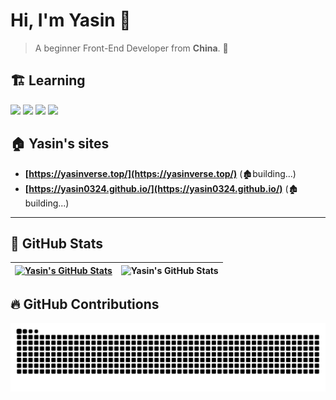 # Hi, I'm Yasin 👾

> A beginner Front-End Developer from **China**. 🚀

## 🏗️ Learning

<code><img src="https://img.shields.io/badge/javascript-%23323330.svg?style=for-the-badge&logo=javascript&logoColor=F7DF1E"/></code>
<code><img src="https://img.shields.io/badge/typescript-%23007ACC.svg?style=for-the-badge&logo=typescript&logoColor=white"/></code>
<code><img src="https://img.shields.io/badge/vue-%234FC08D.svg?style=for-the-badge&logo=vue.js&logoColor=white"/></code>
<code><img src="https://img.shields.io/badge/react-%2320232a.svg?style=for-the-badge&logo=react&logoColor=%2361DAFB"/></code>

## 🏠 Yasin's sites

- **[https://yasinverse.top/](https://yasinverse.top/)** (🏚️building...)
- **[https://yasin0324.github.io/](https://yasin0324.github.io/)** (🏚️building...)

---

## 🌟 GitHub Stats

| [![Yasin's GitHub Stats](https://github-readme-stats.vercel.app/api?username=yasin0324&show_icons=true&theme=synthwave)](https://github.com/yasin0324) | ![Yasin's GitHub Stats](https://github-readme-stats.vercel.app/api/top-langs/?username=yasin0324&theme=synthwave&layout=compact) |
| ------------------------------------------------------------------------------------------------------------------------------------------------------ | -------------------------------------------------------------------------------------------------------------------------------------- |
## 🔥 GitHub Contributions

<picture>
  <source media="(prefers-color-scheme: dark)" srcset="https://raw.githubusercontent.com/yasin0324/yasin0324/output/github-contribution-grid-snake-dark.svg">
  <source media="(prefers-color-scheme: light)" srcset="https://raw.githubusercontent.com/yasin0324/yasin0324/output/github-contribution-grid-snake.svg">
  <img alt="github contribution grid snake animation" src="https://raw.githubusercontent.com/yasin0324/yasin0324/output/github-contribution-grid-snake.svg">
</picture>
